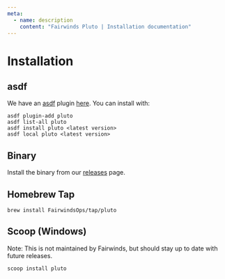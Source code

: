 ```yaml
---
meta:
  - name: description
    content: "Fairwinds Pluto | Installation documentation"
---
```

# Installation

## asdf

We have an [asdf](https://asdf-vm.com/#/) plugin [here](https://github.com/FairwindsOps/asdf-pluto). You can install with:

```
asdf plugin-add pluto
asdf list-all pluto
asdf install pluto <latest version>
asdf local pluto <latest version>
```

## Binary

Install the binary from our [releases](https://github.com/FairwindsOps/pluto/releases) page.

## Homebrew Tap

```
brew install FairwindsOps/tap/pluto
```

## Scoop (Windows)
Note: This is not maintained by Fairwinds, but should stay up to date with future releases.

```
scoop install pluto
```
